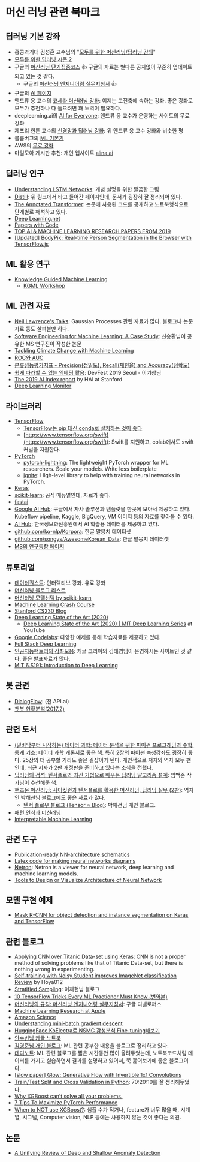 # 머신 러닝 관련 북마크

## 딥러닝 기본 강좌

* 홍콩과기대 김성훈 교수님의 "[모두를 위한 머신러닝/딥러닝 강의](https://hunkim.github.io/ml/)"
* [모두를 위한 딥러닝 시즌 2](https://deeplearningzerotoall.github.io/season2/)
* 구글의 [머신러닝 단기집중코스](https://developers.google.com/machine-learning/crash-course?hl=ko) :+1: 구글의 자료는 별다른 공지없이 꾸준히 업데이트 되고 있는 것 같다.
  * 구글의 [머신러닝 엔지니어링 실무지침서](https://developers.google.com/machine-learning/rules-of-ml/) :+1:
* 구글의 [AI 페이지](https://ai.google/education#?modal_active=none)
* 앤드류 응 교수의 [코세라 머신러닝 강좌](https:/www.coursera.org/learn/machine-learning): 이제는 고전축에 속하는 강좌. 좋은 강좌로 모두가 추천하나 다 들으려면 꽤 노력이 필요하다.
* deeplearning.ai의 [AI for Everyone](https://www.coursera.org/learn/ai-for-everyone): 앤드류 응 교수가 운영하는 사이트의 무료강좌
* 제프리 힌튼 교수의 [신경망과 딥러닝 강좌](https://www.coursera.org/course/neuralnets): 위 엔드류 응 교수 강좌와 비슷한 평
* 블룸버그의 [ML 기본기](https://bloomberg.github.io/foml/#home)
* AWS의 [무료 강좌](https://aws.amazon.com/training/learning-paths/machine-learning/)
* 마일모아 게시판 추천: 개인 웹사이트 [alina.ai](http://blog.alina.ai/courses/ai-pm/)

## 딥러닝 연구

* [Understanding LSTM Networks](http://colah.github.io/posts/2015-08-Understanding-LSTMs/):  개념 설명을 위한 깔끔한 그림
* [Distill](https://distill.pub): 위 링크에서 타고 들어간 페이지인데, 문서가 굉장히 잘 정리되어 있다.
* [The Annotated Transformer](http://nlp.seas.harvard.edu/2018/04/03/attention.html): 논문에 사용된 코드를 공개하고 노트북형식으로 단계별로 해석하고 있다.
* [Deep Learning.net](http://deeplearning.net/)
* [Papers with Code](https://www.paperswithcode.com/)
* [TOP AI & MACHINE LEARNING RESEARCH PAPERS FROM 2019](https://www.topbots.com/top-ml-research-papers-2019/)
* [[Updated] BodyPix: Real-time Person Segmentation in the Browser with TensorFlow.js](https://blog.tensorflow.org/2019/11/updated-bodypix-2.html)

## ML 활용 연구

* [Knowledge Guided Machine Learning](https://sites.google.com/umn.edu/kgml/home?authuser=0)
  * [KGML Workshop](https://www.youtube.com/channel/UCMYTOjm4uAI3xKWGY7_7xKA)

## ML 관련 자료

* [Neil Lawrence's Talks](http://inverseprobability.com/talks/): Gaussian Processes 관련 자료가 많다. 블로그나 논문 자료 등도 살펴볼만 하다.
* [Software Engineering for Machine Learning: A Case Study](https://www.microsoft.com/en-us/research/uploads/prod/2019/03/amershi-icse-2019_Software_Engineering_for_Machine_Learning.pdf): 신승환님이 공유한 MS 연구진이 작성한 논문
* [Tackling Climate Change with Machine Learning](https://arxiv.org/abs/1906.05433)
* [ROC와 AUC](http://shinhanlife.ml/public/ml/교차%20검증법과%20ROC%20AUC.html)
* [분류성능평가지표 - Precision(정밀도), Recall(재현율) and Accuracy(정확도)](https://sumniya.tistory.com/26)
* [쉽게 따라할 수 있는 임베딩 활용](https://drive.google.com/file/d/1cbtrsgaZi3qNRjazWkiAZy9FPc4Ru2Ss/view): DevFest 2019 Seoul - 이기창님
* [The 2019 AI Index report](https://hai.stanford.edu/ai-index/2019) by HAI at Stanford
* [Deep Learning Monitor](https://deeplearn.org/)

## 라이브러리

* [TensorFlow](https://www.tensorflow.org/)
  * [TensorFlow는 pip 대신 conda로 설치하는 것이 좋다](https://towardsdatascience.com/stop-installing-tensorflow-using-pip-for-performance-sake-5854f9d9eb0c)
  * [https://www.tensorflow.org/swift](https://www.tensorflow.org/swift): Swift를 지원하고, colab에서도 swift 커널을 지원한다.
* [PyTorch](http://pytorch.org/)
  * [pytorch-lightning](https://github.com/PyTorchLightning/pytorch-lightning): The lightweight PyTorch wrapper for ML researchers. Scale your models. Write less boilerplate
  * [ignite](https://github.com/pytorch/ignite): High-level library to help with training neural networks in PyTorch.
* [Keras](https://keras.io/)
* [scikit-learn](http://scikit-learn.org/stable/user_guide.html): 공식 매뉴얼인데, 자료가 좋다.
* [fastai](https://www.fast.ai/)
* [Google AI Hub](https://aihub.cloud.google.com/u/0/): 구글에서 자사 솔루션과 템플릿을 한곳에 모아서 제공하고 있다. Kubeflow pipeline, Kaggle, BigQuery, VM 이미지 등의 자료를 찾아볼 수 있다.
* [AI Hub](https://www.aihub.or.kr/): 한국정보화진흥원에서 AI 학습용 데이터를 제공하고 있다.
* [github.com/ko-nlp/Korpora](https://github.com/ko-nlp/Korpora): 한글 말뭉치 데이터셋
* [github.com/songys/AwesomeKorean_Data](https://github.com/songys/AwesomeKorean_Data): 한글 말뭉치 데이터셋
* [MS의 연구동향 페이지](https://www.microsoft.com/en-us/research/)

## 튜토리얼

* [데이터쿼스트](https://dataquest.io): 인터렉티브 강좌. 유료 강좌
* [머신러닝 블로그 리스트](http://goo.gl/GwtU3A)
* [머신러닝 모델선택 by scikit-learn](http://scikit-learn.org/stable/tutorial/machine_learning_map/)
* [Machine Learning Crash Course](https://developers.google.com/machine-learning/crash-course/ml-intro)
* [Stanford CS230 Blog](https://cs230.stanford.edu/blog/)
* [Deep Learning State of the Art (2020)](https://www.slideshare.net/insideHPC/deep-learning-state-of-the-art-2020)
  * [Deep Learning State of the Art (2020) | MIT Deep Learning Series](https://www.youtube.com/watch?v=0VH1Lim8gL8) at YouTube
* [Google Codelabs](https://codelabs.developers.google.com/): 다양한 예제를 통해 학습자료를 제공하고 있다.
* [Full Stack Deep Learning](https://course.fullstackdeeplearning.com/)
* [인공지능팩토리의 강좌모음](http://aifactory.space/kld): 캐글 코리아의 김태영님이 운영하시는 사이트인 것 같다. 좋은 발표자료가 많다.
* [MIT 6.S191: Introduction to Deep Learning](http://introtodeeplearning.com/)

## 봇 관련

* [DialogFlow](https://dialogflow.com/): (전 API.ai)
* [챗봇 현황분석(2017.2)](https://medium.com/chatbotkorea/%EC%84%B8%EA%B3%84-%EC%B1%97%EB%B4%87-%EC%83%9D%ED%83%9C%EA%B3%84-%EB%B6%84%EC%84%9D-1698f6205bed)

## 관련 도서

* [(밑바닥부터 시작하는) 데이터 과학: 데이터 분석을 위한 파이썬 프로그래밍과 수학, 통계 기초](http://www.yes24.com/Product/Goods/27951467): 데이터 과학 개론서로 좋은 책. 특히 2장의 파이썬 속성강좌도 굉장히 좋다. 25장의 더 공부할 거리도 좋은 길잡이가 된다. 개인적으로 저자와 역자 모두 팬인데, 최근 저자가 2판 개정판을 준비하고 있다는 소식을 전했다.
* [딥러닝의 정석: 텐서플로와 최신 기법으로 배우는 딥러닝 알고리즘 설계](http://www.yes24.com/Product/Goods/58707156): 임백준 작가님이 추천해준 책.
* [핸즈온 머신러닝: 사이킷런과 텐서플로를 활용한 머신러닝, 딥러닝 실무 (2판)](http://www.yes24.com/Product/Goods/89959711?OzSrank=1): 역자인 박해선님 블로그에도 좋은 자료가 많다.
  * [텐서 플로우 블로그 (Tensor ≈ Blog)](https://tensorflow.blog/): 박해선님 개인 블로그.
* [패턴 인식과 머신러닝](https://jpub.tistory.com/835)
* [Interpretable Machine Learning](https://christophm.github.io/interpretable-ml-book/)

## 관련 도구

* [Publication-ready NN-architecture schematics](http://alexlenail.me/NN-SVG/LeNet.html)
* [Latex code for making neural networks diagrams](https://github.com/HarisIqbal88/PlotNeuralNet)
* [Netron](https://github.com/lutzroeder/netron): Netron is a viewer for neural network, deep learning and machine learning models.
* [Tools to Design or Visualize Architecture of Neural Network](https://github.com/ashishpatel26/Tools-to-Design-or-Visualize-Architecture-of-Neural-Network)

## 모델 구현 예제

* [Mask R-CNN for object detection and instance segmentation on Keras and TensorFlow](https://github.com/matterport/Mask_RCNN)

## 관련 블로그

* [Applying CNN over Titanic Data-set using Keras](https://medium.com/analytics-army/applying-cnn-over-titanic-data-set-using-keras-ee07d70b0222): CNN is not a proper method of solving problems like that of Titanic Data-set, but there is nothing wrong in experimenting.
* [Self-training with Noisy Student improves ImageNet classification Review](https://hoya012.github.io/blog/Self-training-with-Noisy-Student-improves-ImageNet-classification-Review) by Hoya012
* [Stratified Sampling](https://jehyunlee.github.io/2020/05/11/Python-DS-13-stratified_sampling/): 이제현님 블로그
* [10 TensorFlow Tricks Every ML Practioner Must Know (번역본)](https://jehyunlee.github.io/2020/05/22/Python-DS-14-10_TF_skills/)
* [머신러닝의 규칙: 머신러닝 엔지니어링 실무지침서](https://developers.google.com/machine-learning/guides/rules-of-ml): 구글 디벨로퍼스
* [Machine Learning Research at Apple](https://machinelearning.apple.com/)
* [Amazon Science](https://www.amazon.science/)
* [Understanding mini-batch gradient descent](https://www.coursera.org/lecture/deep-neural-network/understanding-mini-batch-gradient-descent-lBXu8)
* [HuggingFace KoElectra로 NSMC 감성분석 Fine-tuning해보기](https://medium.com/@heegyukim/huggingface-koelectra%EB%A1%9C-nsmc-%EA%B0%90%EC%84%B1%EB%B6%84%EB%A5%98%EB%AA%A8%EB%8D%B8%ED%95%99%EC%8A%B5%ED%95%98%EA%B8%B0-1a23a0c704af)
* [안수빈님 캐글 노트북](https://www.kaggle.com/subinium/notebooks)
* [김영준님 개인 블로그](https://ezobear.github.io/iou/2020/01/02/IOU-post.html): ML 관련 공부한 내용을 블로그로 정리하고 있다.
* [테디노트](https://teddylee777.github.io/): ML 관련 블로그를 짧은 시간동안 많이 올려두었는데, 노트북코드처럼 데이터를 가지고 실습하면서 결과를 설명하고 있어서, 쭉 훑어보기에 좋은 블로그이다.
* [[slow paper] Glow: Generative Flow with Invertible 1x1 Convolutions](https://medium.com/@sunwoopark/slow-paper-glow-generative-flow-with-invertible-1x1-convolutions-837710116939)
* [Train/Test Split and Cross Validation in Python](https://towardsdatascience.com/train-test-split-and-cross-validation-in-python-80b61beca4b6): 70:20:10를 잘 정리해두었다.
* [Why XGBoost can’t solve all your problems.](https://towardsdatascience.com/why-xgboost-cant-solve-all-your-problems-b5003a62d12a)
* [7 Tips To Maximize PyTorch Performance](https://towardsdatascience.com/7-tips-for-squeezing-maximum-performance-from-pytorch-ca4a40951259)
* [When to NOT use XGBoost?](https://www.kaggle.com/discussion/196542): 샘플 수가 적거나, feature가 너무 많을 때, 시계열, 시그널, Computer vision, NLP 등에는 사용하지 않는 것이 좋다는 의견.

## 논문

* [A Unifying Review of Deep and Shallow Anomaly Detection](https://arxiv.org/abs/2009.11732)

<vue-disqus/>
